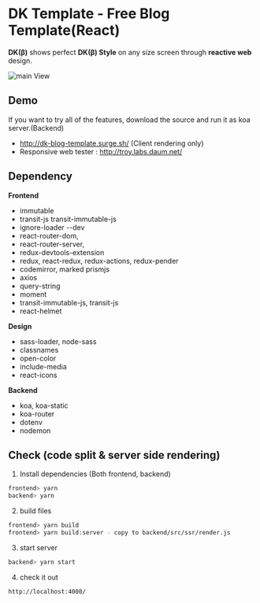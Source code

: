 
# DK Template - Free Blog Template(React) 

**DK(β)** shows perfect **DK(β) Style** on any size screen through **reactive web** design.

![main View](https://user-images.githubusercontent.com/14367158/36070355-f3fff32a-0f3b-11e8-9537-ea22c2388683.png)

## Demo
If you want to try all of the features, download the source and run it as koa server.(Backend)

 - http://dk-blog-template.surge.sh/ (Client rendering only)
 - Responsive web tester : http://troy.labs.daum.net/
 
## Dependency
 
**Frontend**
 - immutable
 - transit-js transit-immutable-js
 - ignore-loader --dev
 - react-router-dom, 
 - react-router-server, 
 - redux-devtools-extension
 - redux, react-redux, redux-actions, redux-pender
 - codemirror, marked prismjs
 - axios
 - query-string
 - moment
 - transit-immutable-js, transit-js
 - react-helmet

**Design**
 - sass-loader, node-sass
 - classnames
 - open-color
 - include-media
 - react-icons

**Backend**
 - koa, koa-static
 - koa-router
 - dotenv
 - nodemon
 
 ## Check (code split & server side rendering)

 1. Install dependencies (Both frontend, backend)
```sh
frontend> yarn
backend> yarn
```
 2. build files
 ```sh
frontend> yarn build
frontend> yarn build:server - copy to backend/src/ssr/render.js
```
 3. start server
 ```sh
backend> yarn start 
```
4. check it out
```sh
http://localhost:4000/
```